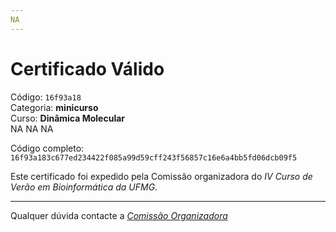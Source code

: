 ```yaml
---
NA
---
```


# Certificado Válido

Código: `16f93a18`<br>
Categoria: **minicurso**<br>
Curso: **Dinâmica Molecular**<br>
NA
NA
NA


Código completo: `16f93a183c677ed234422f085a99d59cff243f56857c16e6a4bb5fd06dcb09f5`


Este certificado foi expedido pela Comissão organizadora do *IV Curso de Verão em Bioinformática da UFMG*.

----

Qualquer dúvida contacte a [_Comissão Organizadora_](<mailto:cursobioinfoufmg@gmail.com$subject=[Certificados]>)

